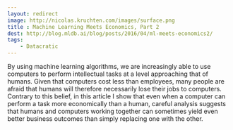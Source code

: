 ```yaml
---
layout: redirect
image: http://nicolas.kruchten.com/images/surface.png
title : Machine Learning Meets Economics, Part 2
dest: http://blog.mldb.ai/blog/posts/2016/04/ml-meets-economics2/
tags:
    - Datacratic
---
```


By using machine learning algorithms, we are increasingly able to use computers to perform intellectual tasks at a level approaching that of humans. Given that computers cost less than employees, many people are afraid that humans will therefore necessarily lose their jobs to computers. Contrary to this belief, in this article I show that even when a computer can perform a task more economically than a human, careful analysis suggests that humans and computers working together can sometimes yield even better business outcomes than simply replacing one with the other. 

